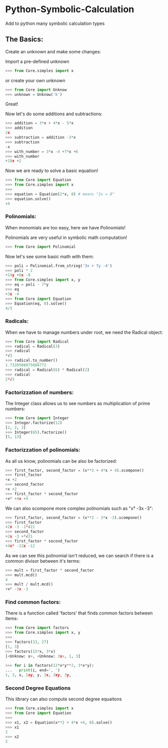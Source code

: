 # Python-Symbolic-Calculation
Add to python many symbolic calculation types

## The Basics:
Create an unknown and make some changes:

Import a pre-defined unknown 
``` python
>>> from Core.simples import x
```
or create your own unknown
``` python
>>> from Core import Unknow
>>> unknown = Unknow('k')
```
Great!

Now let's do some additions and subtractions:
``` python
>>> addition = 3*x + 4*x - 5*x
>>> addition
2x
>>> subtraction = addition -3*x
>>> subtraction
-x
>>> with_number = 3*x -4 +7*x +6
>>> with_number
+10x +2
```
Now we are ready to solve a basic equation!
``` python
>>> from Core import Equation
>>> from Core.simples import x
>>>
>>> equation = Equation(2*x, 8) # means "2x = 8"
>>> equation.solve()
+4
```

### Polinomials:
When monomials are too easy, here we have Polinomials!

Polinomials are very useful in symbolic math computation!
``` python
>>> from Core import Polinomial
```
Now let's see some basic math with them:
``` python
>>> poli = Polinomial.from_string('3x + 7y -4')
>>> poli * 2
+14y +6x -8
>>> from Core.simples import x, y
>>> eq = poli - 7*y
>>> eq
+3x -4
>>> from Core import Equation
>>> Equation(eq, 0).solve()
4/3
```

### Radicals:
When we have to manage numbers under root, we need the Radical object:
``` python
>>> from Core import Radical
>>> radical = Radical(3)
>>> radical
²√3
>>> radical.to_number()
1.7320508075688772
>>> radical = Radical(6) * Radical(2)
>>> radical
2²√3
```


### Factorizzation of numbers:
The Integer class allows us to see numbers as multiplication of prime numbers:
``` python
>>> from Core import Integer
>>> Integer.factorize(12)
[2, 2, 3]
>>> Integer(65).factorize()
[5, 13]
```

### Factorizzation of polinomials:
As all us know, polinomials can be also be factorized:
``` python
>>> first_factor, second_factor = (x**2 + 4*x + 4).scompone()
>>> first_factor
+x +2
>>> second_factor 
+x +2
>>> first_factor * second_factor
+x² +4x +4
```
We can also scompone more complex polinomials such as "x² -3x -3":
``` python
>>> first_factor, second_factor = (x**2 - 3*x -3).scompone()
>>> first_factor
+2x -3 -1²√21
>>> second_factor
+2x -3 +²√21
>>> first_factor * second_factor
+4x² -12x -12
```
As we can see this polinomial isn't reduced, we can search if there is a common divisor between it's terms:
``` python
>>> mult = first_factor * second_factor
>>> mult.mcd()
4
>>> mult / mult.mcd()
+x² -3x -3
```

### Find common factors:
There is a function called 'factors' that finds common factors between items:
``` python
>>> from Core import factors
>>> from Core.simples import x, y
>>>
>>> factors(33, 27)
[1, 3]
>>> factors(15*x, 3*x)
[<Unknow: x>, <Unknow: 3x>, 1, 3]
 
>>> for i in factors(12*x*y**2, 3*x*y):
...   print(i, end=', ')
1, 3, x, 1xy, y, 3x, 3xy, 3y,
```

### Second Degree Equations
This library can also compute second degree equaitons
``` python
>>> from Core.simples import x
>>> from Core import Equation
>>> 
>>> x1, x2 = Equation(x**2 + 4*x +4, 0).solve()
>>> x1
2
>>> x2
2
```
